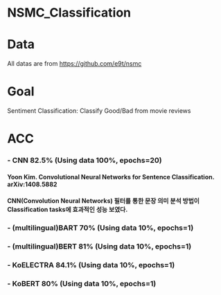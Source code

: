 # NSMC_Classification


# Data
All datas are from https://github.com/e9t/nsmc

# Goal
Sentiment Classification: Classify Good/Bad from movie reviews

# ACC
###  - CNN 82.5% (Using data 100%, epochs=20)
####  Yoon Kim. Convolutional Neural Networks for Sentence Classification. arXiv:1408.5882
####    CNN(Convolution Neural Networks) 필터를 통한 문장 의미 분석 방법이 Classification tasks에 효과적인 성능 보였다.
### - (multilingual)BART 70% (Using data 10%, epochs=1)
### - (multilingual)BERT 81% (Using data 10%, epochs=1)
###  - KoELECTRA 84.1% (Using data 10%, epochs=1)
###  - KoBERT 80% (Using data 10%, epochs=1)
